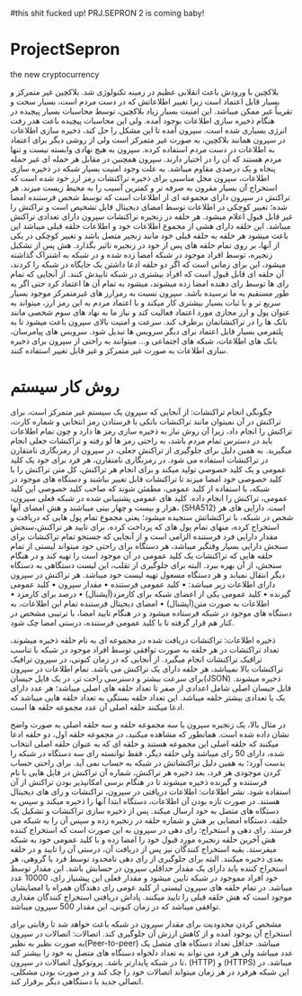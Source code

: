 #this shit fucked up! PRJ.SEPRON 2 is coming baby!
# ProjectSepron
the new cryptocurrency

بلاکچین با ورودش باعث انقلابی عظیم در زمینه تکنولوژی شد. بلاکچین غیر متمرکز و بسیار قابل اعتماد است زیرا تغییر اطلاعاتش که در دست مردم است، بسیار سخت و تقریباً غیر ممکن میباشد. این امنیت بسیار زیاد بلاکچین، توسط محاسبات بسیار پیچیده در هنگام ذخیره سازی اطلاعات بوجود آمده. ولی این محاسبات پیچیده باعث هدر رفت انرژی بسیاری شده است. سپرون آمده تا این مشکل را حل کند، ذخیره سازی اطلاعات در سپرون همانند بلاکچین، به صورت غیر متمرکز است ولی از روشی دیگر برای اعتماد به اطلاعات در دست مردم استفاده کرده. سپرون به هیچ نهادی وابسته نیست و تنها مردم هستند که آن را در اختیار دارند. سپرون همچنین در مقابل هر حمله ای غیر حمله پنجاه و یک درصدی مقاوم میباشد.
به علت وجود امنیت بسیار شبکه در ذخیره سازی اطلاعات، سپرون محل مناسبی برای ذخیره تراکنشات رمز ارز خود شده است که استخراج آن بسیار مقرون به صرفه تر و کمترین آسیب را به محیط زیست میزند.
هر تراکنش در سپرون دارای مجموعه ای از اطلاعات است که توسط شخص فرستنده امضا شده؛ تغییر کوچکی در اطلاعات توسط امضای دیجیتال قابل تشخیص است و تراکنش را غیر قابل قبول اعلام میشود.
هر حلقه در زنجیره تراکنشات سپرون دارای تعدادی تراکنش میباشد. این حلقه دارای هشی از مجموع اطلاعات خود و اطلاعات حلقه قبلی میباشد این باعث میشود هر حلقه به حلقه قبلی خود مانند زنجیر متصل باشد و تغییر کوچکی در یکی از آنها، بر روی تمام حلقه های پس از خود در زنجیره تاثیر بگذارد. هش پس از تشکیل زنجیره، توسط افراد موجود در شبکه امضا زده شده و در شبکه به اشتراک گذاشته میشود، این برای زمانی است که اگر دو حلقه ادعا داشتن یک جایگاه در شبکه را کردند، آن حلقه ای قابل قبول است که افراد بیشتری در شبکه تاییدش کنند. از آنجایی که تمام رای ها توسط رای دهنده امضا زده میشوند، میشود به تمام آن ها اعتماد کرد حتی اگر به طور مستقیم به ما نرسیده باشد.
سپرون نسبت به رمزارز های غیرمتمرکز موجود بسیار سریع تر و با ثبات بسیار بیشتری کار میکند و با اعتماد مردم به این رمز ارز، میتواند به عنوان پول و ارز مجازی مورد اعتماد فعالیت کند و نیاز ما به نهاد های سوم شخصی مانند بانک ها را در تراکنشاتمان برطرف کند.
سرعت و امنیت بالای سپرون باعث میشود تا به پلتفرمی بسیار قابل اعتماد برای دیگر سرویس ها تبدیل شود. سرویس های پیامرسان، بانک های اطلاعات، شبکه های اجتماعی و... میتوانند به راحتی از سپرون برای ذخیره سازی اطلاعات به صورت غیر متمرکز و غیر قابل تغییر استفاده کنند.

# روش کار سیستم

چگونگی انجام تراکنشات: از آنجایی که سپرون یک سیستم غیر متمرکز است، برای تراکنش در آن نمیتوان مانند تراکنشات بانکی با فرستادن رمز انتخابی و شماره کارت، تراکنش را انجام داد، زیرا آن روش نیاز به ذخیره سازی رمز ها دارد و چون تمام اطلاعات باید در دسترس تمام مردم باشد، به راحتی رمز ها لو رفته و تراکنشات جعلی انجام میگیرید. به همین دلیل برای جلوگیری از تراکنش جعلی، در سپرون از رمزنگاری نامتقارن در تراکنشات استفاده می شود. در رمزنگاری نامتقارن، هر فرد برای خود یک کلید عمومی و یک کلید خصوصی تولید میکند و برای انجام هر تراکنش، کل متن تراکنش را با کلید خصوصی خود امضا میزند تا تراکنشات قابل تغییر نباشند و دستگاه های موجود در شبکه، با استفاده از کلید عمومی، مطمئن شوند که صاحب کلید خصوصی این کلید عمومی، تراکنش را انجام داده. کلید های عمومی پشتیبانی شده در شبکه فعلی سپرون، هزار و بیست و چهار بیتی میباشند و هش امضای آنها، (SHA512) است.
دارایی های هر شخص در شبکه، با تراکنشاتش سنجیده میشود؛ یعنی مجموع تمام پول هایی که دریافت و استخراج کرده، منهای تمام پول های که پرداخت کرده. برای تایید هر تراکنش،سنجش مقدار دارایی فرد فرستنده الزامی است و از آنجایی که جستجو تمام تراکنشات برای سنجش دارایی بسیار وقتگیر میباشد، هر دستگاه برای راحتی خود میتواند لیستی از تمام حلقه هایی که تراکنشات یک کلید عمومی در آن موجود است را تهیه کند و در هنگام سنجش، از آن بهره ببرد. البته برای جلوگیری از تقلب، این لیست دستگاهی به دستگاه دیگر انتقال نمیابد و هر دستگاه مسعول تهیه لیست خود میباشد. 
هر تراکنش در سپرون دارای اطلاعات زیر میباشد:
•	کلید عمومی فرستنده
•	مقدار سپرون
•	کلید عمومی گیرنده
•	کلید عمومی یکی از اعضای شبکه برای کارمزد(آپشنال)
•	درصد برای کارمزد
•	اطلاعات به صورت متن(آپشنال)
•	امضای دیجیتال فرستنده
تمام این اطلاعات، به دستگاه های موجود در شبکه فرستاده میشود و در هنگام تایید امضا، با ترتیبی مشخص در کنار هم قرار گرفته تا با کلید عمومی فرستنده، درستی امضا چک شود.

ذخیره اطلاعات: تراکنشات دریافت شده در مجموعه ای به نام حلقه ذخیره میشوند، تعداد تراکنشات در هر حلقه به صورت توافقی توسط افراد موجود در شبکه با تناسب ترافیک تراکنشات انجام میگیرد. از آنجایی که در زمان کنونی، در سپرون ترافیک تراکنشات بالا نمیباشد، هر حلقه دارای یک تراکنش می باشد. تمام اطلاعات در سپرون برای سرعت بیشتر و دسترسی راحت تر، در یک فایل جیسان(JSON) ذخیره میشوند. فایل جیسان اصلی شامل اعدادی از صفر تا تعداد حلقه های اصلی میباشد؛ هر عدد دارای یک یا تعدادی بیشتر حلقه میباشد. این تعداد حلقه بستگی به تعداد حلقه هایی میباشد که ادعا میکنند حلقه اصلی آن عدد مجموعه حلقه ها است.

در مثال بالا، یک زنجیره سپرون با سه مجموعه حلقه و سه حلقه اصلی به صورت واضح نشان داده شده است. همانطور که مشاهده میکنید، در مجموعه حلقه اول، دو حلقه ادعا میکنند که حلقه اصلی این مجموعه هستند و حلقه ای که به عنوان حلقه اصلی انتخاب شده، دارای 50 رای میباشد ولی حلقه دیگر، فقط توانسته رای سه دستگاه در شبکه را بدست آورد؛ به همین دلیل تراکنشاتش در شبکه به حساب نمی آید.
برای راحتی حساب کردن موجودی هر فرد، بعد ذخیره هر تراکنش، شماره آن تراکنش در فایل هایی با نام فرستنده و گیرنده ذخیره میشوند تا در هنگام برسی امکانپذیر بودن تراکنش از آن استفاده شود.
نشر اطلاعات: اطلاعات دریافتی در سپرون، تراکنشات و رای های دیجیتال هستند. در صورت تازه بودن آن اطلاعات، دستگاه ابتدا آنها را ذخیره میکند و سپس به دستگاه های متصل به خود ارسال میکند. پس از ذخیره سازی تراکنشات و تشکیل یک حلقه، دستگاه امضایی بر هش و شماره حلقه در زنجیره زده و سپس آن را به شبکه می فرستد.
رای دهی و استخراج: رای دهی در سپرون به این صورت است که استخراج کننده هش آخرین حلقه زنجیره مورد قبول خود را امضا زده و با کلید عمومی خود به شبکه میفرستد. بقیه استخراج کنندگان نیز پس از دریافت آن، درستی آن را تایید و در حلقه بعدی ذخیره میکنند. البته برای جلوگیری از رای دهی نامحدود توسط فرد یا گروهی، هر استخراج کننده باید دارای یک مقدار حداقلی سپرون در حسابش باشد. این مقدار توسط خود افراد مموجود در شبکه تایین میشود و مقدار فعلی این پیشنیاز رای، 10000 عدد میباشد.
	در تمام حلقه های سپرون لیستی از کلید عومی رای دهندگان همراه با امضایشان موجود است که هش حلقه قبلی را تایید میکنند. پاداش دریافتی استخراج کنندگان مقداری توافقی میباشد که در زمان کنونی، این مقدار 500 سپرون میباشد.

مشخص کردن محدودیت برای مقدار سپرون در شبکه باعث خواهد شد تا رقابتی برای استخراج آن بوجود آمده و از کاهش ارزش آن جلوگیری کند.
اتصالات: اتصالات در سپرون به صورت نظیر به نظیر(Peer-to-peer) میباشد. حداقل تعداد دستگاه های متصل یک عدد میباشد ولی هر فرد می تواند به تعداد دلخواه دستگاه های متصل به خود را بیشتر کند تا در شبکه پایدارتر باشد.
 پروتوکول اتصالات در سپرون، (HTTP) و (HTTPS) میباشد. در این شبکه هرفرد در هر زمان میتواند اتصالات خود را چک کند و در صورت بودن مشکلی، اتصالی جدید با دستگاهی دیگر برقرار کند.
